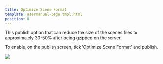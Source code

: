 ```yaml
---
title: Optimize Scene Format
template: usermanual-page.tmpl.html
position: 8
---
```


This publish option that can reduce the size of the scenes files to approximately 30-50% after being gzipped on the server.

To enable, on the publish screen, tick 'Optimize Scene Format' and publish.

![][1]

[1]: /images/user-manual/optimization/optimizing-scene-format/optimize-scene-format-publish-dialog.png
